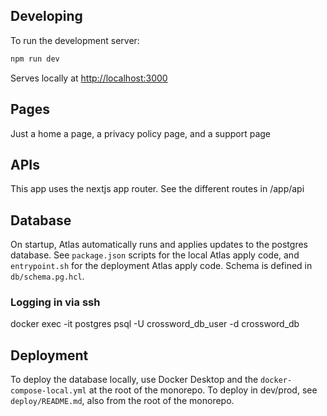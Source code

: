 ## Developing

To run the development server:

```bash
npm run dev
```

Serves locally at [http://localhost:3000](http://localhost:3000)

## Pages

Just a home a page, a privacy policy page, and a support page

## APIs

This app uses the nextjs app router. See the different routes in /app/api

## Database

On startup, Atlas automatically runs and applies updates to the postgres database.
See `package.json` scripts for the local Atlas apply code, and `entrypoint.sh` for the deployment Atlas apply code.
Schema is defined in `db/schema.pg.hcl`.

### Logging in via ssh

docker exec -it postgres psql -U crossword_db_user -d crossword_db

## Deployment

To deploy the database locally, use Docker Desktop and the `docker-compose-local.yml` at the root of the monorepo.
To deploy in dev/prod, see `deploy/README.md`, also from the root of the monorepo.
